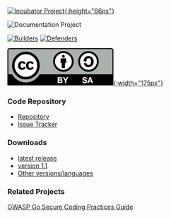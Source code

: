 [![Incubator Project][inc-proj-logo]{:height="66px"}][inc-proj]

![Documentation Project][doc-proj-logo]

[![Builders][builders-logo]][builders]
[![Defenders][defenders-logo]][defenders]

[![CC BY-SA 4.0][license-logo]{:width="175px"}][license]

### Code Repository

* [Repository][repo]
* [Issue Tracker][issues]

### Downloads

* [latest release][v201]
* [version 1.1][v11PDF]
* [Other versions/languages][ovl]

### Related Projects

[OWASP Go Secure Coding Practices Guide][go-scp]

[doc-proj-logo]: assets/images/common/owasp_documentation_project.svg
[builders]: https://www.owasp.org/index.php/Builders
[builders-logo]: assets/images/common/owasp_builders.svg
[defenders]: https://www.owasp.org/index.php/Defenders
[defenders-logo]: assets/images/common/owasp_defenders.svg
[inc-proj]: https://www.owasp.org/index.php/OWASP_Project_Stages#tab=Incubator_Projects
[inc-proj-logo]: assets/images/common/owasp_level_incubator.svg
[issues]: https://github.com/OWASP/secure-coding-practices-quick-reference-guide/issues
[license]: http://creativecommons.org/licenses/by-sa/3.0/
[license-logo]: assets/images/by-sa.svg
[repo]: https://github.com/OWASP/secure-coding-practices-quick-reference-guide
[v201]: https://github.com/OWASP/secure-coding-practices-quick-reference-guide/releases/tag/v2.0.1
[v11PDF]: https://www.owasp.org/images/2/2f/OWASP_SCP_Quick_Reference_Guide_v1-1b.pdf
[ovl]: #div-download
[go-scp]: https://owasp.org/www-project-go-secure-coding-practices-guide/
